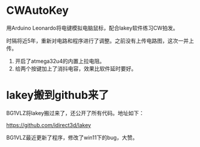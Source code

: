 # CWAutoKey
用Arduino Leonardo将电键模拟电脑鼠标，配合lakey软件练习CW拍发。

时隔将近5年，重新对电路和程序进行了调整。之前没有上传电路图，这次一并上传。

1. 开启了atmega32u4的内置上拉电阻。
2. 给两个按键加上了消抖电容，效果比软件延时要好。

# lakey搬到github来了
BG1VLZ将lakey搬过来了，还公开了所有代码。地址如下：

https://github.com/idirect3d/lakey

BG1VLZ最近更新了程序，修改了win11下的bug，大赞。
